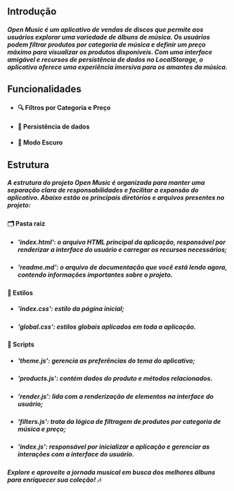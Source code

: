 ## Introdução

##### Open Music é um aplicativo de vendas de discos que permite aos usuários explorar uma variedade de álbuns de música. Os usuários podem filtrar produtos por categoria de música e definir um preço máximo para visualizar os produtos disponíveis. Com uma interface amigável e recursos de persistência de dados no LocalStorage, o aplicativo oferece uma experiência imersiva para os amantes da música.

## Funcionalidades

- #### 🔍 Filtros por Categoria e Preço
- #### 💾 Persistência de dados
- #### 🎨 Modo Escuro

## Estrutura

##### A estrutura do projeto Open Music é organizada para manter uma separação clara de responsabilidades e facilitar a expansão do aplicativo. Abaixo estão os principais diretórios e arquivos presentes no projeto:

#### 🗂 Pasta raiz
- ##### 'index.html': o arquivo HTML principal da aplicação, responsável por renderizar a interface do usuário e carregar os recursos necessários;
- ##### 'readme.md': o arquivo de documentação que você está lendo agora, contendo informações importantes sobre o projeto.

#### 🎨 Estilos
- ##### 'index.css': estilo da página inicial;
- ##### 'global.css': estilos globais aplicados em toda a aplicação.

#### 📝 Scripts
- ##### 'theme.js': gerencia as preferências do tema do aplicativo;
- ##### 'products.js': contém dados do produto e métodos relacionados.
- ##### 'render.js': lida com a renderização de elementos na interface do usuário;
- ##### 'filters.js': trata da lógica de filtragem de produtos por categoria de música e preço;
- ##### 'index.js': responsável por inicializar a aplicação e gerenciar as interações com a interface do usuário.

##### Explore e aproveite a jornada musical em busca dos melhores álbuns para enriquecer sua coleção! 🎶
